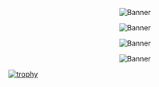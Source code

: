 <p align="center">
  <img src="https://github.com/user-attachments/assets/eaeaaccc-7e75-4158-9728-13b566a04ddf" alt="Banner" />
</p>
<p align="center">
  <img src="https://i.pinimg.com/originals/f4/d9/97/f4d997af718c1c9b6f3d672b3117f7ce.gif" alt="Banner" />
</p>
<p align="center">
  <img src="https://i.imgur.com/UH8KV4m.gif" alt="Banner" />
</p>
<p align="center">
  <img src="https://i.pinimg.com/originals/fd/6a/c5/fd6ac545d16ca010f68901f0bbabb75f.gif" alt="Banner" />
</p>

[![trophy](https://github-profile-trophy.vercel.app/?username=computerfish&theme=onedark)](https://github.com/ryo-ma/github-profile-trophy)
